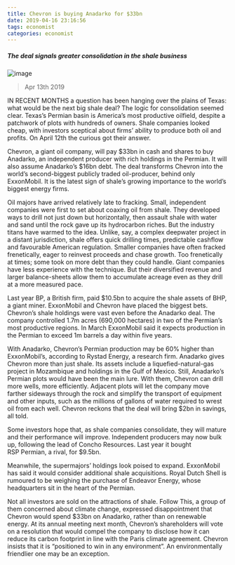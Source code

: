 ```yaml
---
title: Chevron is buying Anadarko for $33bn 
date: 2019-04-16 23:16:56 
tags: economist 
categories: economist 
---
```



##### The deal signals greater consolidation in the shale business
![image](https://cdn.static-economist.com/sites/default/files/20190420_blp901.jpg)
> Apr 13th 2019
IN RECENT MONTHS a question has been hanging over the plains of Texas: what would be the next big shale deal? The logic for consolidation seemed clear. Texas’s Permian basin is America’s most productive oilfield, despite a patchwork of plots with hundreds of owners. Shale companies looked cheap, with investors sceptical about firms’ ability to produce both oil and profits. On April 12th the curious got their answer.
Chevron, a giant oil company, will pay $33bn in cash and shares to buy Anadarko, an independent producer with rich holdings in the Permian. It will also assume Anadarko’s $16bn debt. The deal transforms Chevron into the world’s second-biggest publicly traded oil-producer, behind only ExxonMobil. It is the latest sign of shale’s growing importance to the world’s biggest energy firms.
Oil majors have arrived relatively late to fracking. Small, independent companies were first to set about coaxing oil from shale. They developed ways to drill not just down but horizontally, then assault shale with water and sand until the rock gave up its hydrocarbon riches. But the industry titans have warmed to the idea. Unlike, say, a complex deepwater project in a distant jurisdiction, shale offers quick drilling times, predictable cashflow and favourable American regulation. Smaller companies have often fracked frenetically, eager to reinvest proceeds and chase growth. Too frenetically at times; some took on more debt than they could handle. Giant companies have less experience with the technique. But their diversified revenue and larger balance-sheets allow them to accumulate acreage even as they drill at a more measured pace. 
Last year BP, a British firm, paid $10.5bn to acquire the shale assets of BHP, a giant miner. ExxonMobil and Chevron have placed the biggest bets. Chevron’s shale holdings were vast even before the Anadarko deal. The company controlled 1.7m acres (690,000 hectares) in two of the Permian’s most productive regions. In March ExxonMobil said it expects production in the Permian to exceed 1m barrels a day within five years. 
With Anadarko, Chevron’s Permian production may be 60% higher than ExxonMobil’s, according to Rystad Energy, a research firm. Anadarko gives Chevron more than just shale. Its assets include a liquefied-natural-gas project in Mozambique and holdings in the Gulf of Mexico. Still, Anadarko’s Permian plots would have been the main lure. With them, Chevron can drill more wells, more efficiently. Adjacent plots will let the company move farther sideways through the rock and simplify the transport of equipment and other inputs, such as the millions of gallons of water required to wrest oil from each well. Chevron reckons that the deal will bring $2bn in savings, all told. 
Some investors hope that, as shale companies consolidate, they will mature and their performance will improve. Independent producers may now bulk up, following the lead of Concho Resources. Last year it bought RSP Permian, a rival, for $9.5bn. 
Meanwhile, the supermajors’ holdings look poised to expand. ExxonMobil has said it would consider additional shale acquisitions. Royal Dutch Shell is rumoured to be weighing the purchase of Endeavor Energy, whose headquarters sit in the heart of the Permian. 
Not all investors are sold on the attractions of shale. Follow This, a group of them concerned about climate change, expressed disappointment that Chevron would spend $33bn on Anadarko, rather than on renewable energy. At its annual meeting next month, Chevron’s shareholders will vote on a resolution that would compel the company to disclose how it can reduce its carbon footprint in line with the Paris climate agreement. Chevron insists that it is “positioned to win in any environment”. An environmentally friendlier one may be an exception. 
